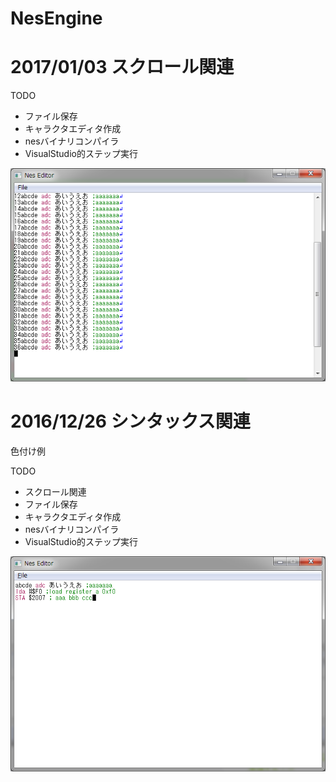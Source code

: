 # NesEngine


# 2017/01/03 スクロール関連

TODO
- ファイル保存
- キャラクタエディタ作成
- nesバイナリコンパイラ
- VisualStudio的ステップ実行

![サンプル](./img/20170103_01.png "サンプル")


# 2016/12/26 シンタックス関連

色付け例

TODO
- スクロール関連
- ファイル保存
- キャラクタエディタ作成
- nesバイナリコンパイラ
- VisualStudio的ステップ実行

![サンプル](./img/20161225_1.png "サンプル")